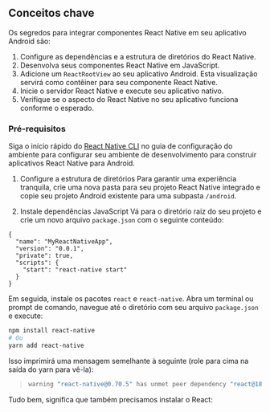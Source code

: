 ## Conceitos chave
Os segredos para integrar componentes React Native em seu aplicativo Android são:

1. Configure as dependências e a estrutura de diretórios do React Native.
2. Desenvolva seus componentes React Native em JavaScript.
3. Adicione um `ReactRootView` ao seu aplicativo Android. Esta visualização servirá como contêiner para seu componente React Native.
4. Inicie o servidor React Native e execute seu aplicativo nativo.
5. Verifique se o aspecto do React Native no seu aplicativo funciona conforme o esperado.

### Pré-requisitos
Siga o início rápido do [React Native CLI](/docs/environment-setup.md) no guia de configuração do ambiente para configurar seu ambiente de desenvolvimento para construir aplicativos React Native para Android.

1. Configure a estrutura de diretórios
Para garantir uma experiência tranquila, crie uma nova pasta para seu projeto React Native integrado e copie seu projeto Android existente para uma subpasta `/android`.

2. Instale dependências JavaScript
Vá para o diretório raiz do seu projeto e crie um novo arquivo `package.json` com o seguinte conteúdo:
```
{
  "name": "MyReactNativeApp",
  "version": "0.0.1",
  "private": true,
  "scripts": {
    "start": "react-native start"
  }
}
```

Em seguida, instale os pacotes `react` e `react-native`. Abra um terminal ou prompt de comando, navegue até o diretório com seu arquivo `package.json` e execute:

```bash
npm install react-native
# Ou
yarn add react-native
```

Isso imprimirá uma mensagem semelhante à seguinte (role para cima na saída do yarn para vê-la):

> ```bash
> warning "react-native@0.70.5" has unmet peer dependency "react@18.1.0"
> ``` 
Tudo bem, significa que também precisamos instalar o React:
